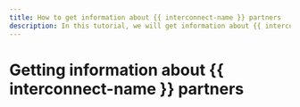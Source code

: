 ```yaml
---
title: How to get information about {{ interconnect-name }} partners
description: In this tutorial, we will get information about {{ interconnect-name }} partners.
---
```


# Getting information about {{ interconnect-name }} partners


